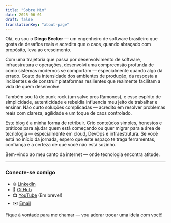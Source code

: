 ```yaml
---
title: "Sobre Mim"
date: 2025-06-01
draft: false
translationKey: "about-page"
---
```


Olá, eu sou o **Diego Becker** — um engenheiro de software brasileiro que gosta de desafios reais e acredita que o caos, quando abraçado com propósito, leva ao crescimento.

Com uma trajetória que passa por desenvolvimento de software, infraestrutura e operações, desenvolvi uma compreensão profunda de como sistemas modernos se comportam — especialmente quando algo dá errado. Gosto da intensidade dos ambientes de produção, da resposta a incidentes e de construir plataformas resilientes que realmente facilitam a vida de quem desenvolve.

Também sou fã de punk rock (um salve pros Ramones), e esse espírito de simplicidade, autenticidade e rebeldia influencia meu jeito de trabalhar e ensinar. Não curto soluções complicadas — acredito em resolver problemas reais com clareza, agilidade e um toque de caos controlado.

Este blog é a minha forma de retribuir. Crio conteúdos simples, honestos e práticos para ajudar quem está começando ou quer migrar para a área de tecnologia — especialmente em cloud, DevOps e infraestrutura. Se você está no início da jornada, espero que este espaço te traga ferramentas, confiança e a certeza de que você não está sozinho.

Bem-vindo ao meu canto da internet — onde tecnologia encontra atitude.

---

### Conecte-se comigo

- 🌐 [LinkedIn](https://www.linkedin.com/in/iamdiegobecker)
- 🐙 [GitHub](https://github.com/diegobecker)
- 📺 [YouTube](https://youtube.com/@odiegobecker) (Em breve!)
- ✉️ [Email](mailto:seuemail@exemplo.com)

Fique à vontade para me chamar — vou adorar trocar uma ideia com você!
